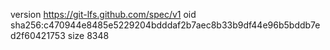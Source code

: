 version https://git-lfs.github.com/spec/v1
oid sha256:c470944e8485e5229204bdddaf2b7aec8b33b9df44e96b5bddb7ed2f60421753
size 8348
